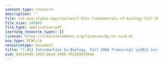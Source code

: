 ```yaml
---
content_type: resource
description: ''
file: /ol-ocw-studio-app/courses/7-01sc-fundamentals-of-biology-fall-2011/0a91d44616d3b6ed19907623956294eb_7_0122004L13.pdf
file_size: 108869
file_type: application/pdf
learning_resource_types: []
license: https://creativecommons.org/licenses/by-nc-sa/4.0/
ocw_type: OCWFile
resourcetype: Document
title: "7.012 Introduction to Biology, Fall 2004 Transcript \u2013 Lecture 13"
uid: 0a91d446-16d3-b6ed-1990-7623956294eb
---
```


